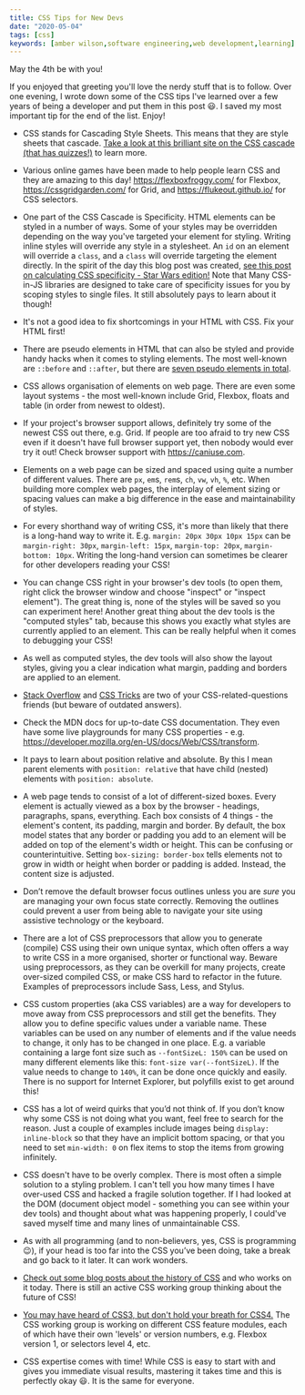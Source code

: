 ```yaml
---
title: CSS Tips for New Devs
date: "2020-05-04"
tags: [css]
keywords: [amber wilson,software engineering,web development,learning]
---
```


May the 4th be with you! 

If you enjoyed that greeting you'll love the nerdy stuff that is to follow. Over one evening, I wrote down some of the CSS tips I've learned over a few years of being a developer and put them in this post <span role="img" aria-label="smile">😃</span>. I saved my most important tip for the end of the list. Enjoy!

- CSS stands for Cascading Style Sheets. This means that they are style sheets that cascade. <a href="https://wattenberger.com/blog/css-cascade">Take a look at this brilliant site on the CSS cascade (that has quizzes!)</a> to learn more.

- Various online games have been made to help people learn CSS and they are amazing to this day! https://flexboxfroggy.com/ for Flexbox, https://cssgridgarden.com/ for Grid, and https://flukeout.github.io/ for CSS selectors.

- One part of the CSS Cascade is Specificity. HTML elements can be styled in a number of ways. Some of your styles may be overridden depending on the way you've targeted your element for styling. Writing inline styles will override any style in a stylesheet. An `id` on an element will override a `class`, and a `class` will override targeting the element directly. In the spirit of the day this blog post was created, <a href="https://stuffandnonsense.co.uk/archives/css_specificity_wars.html">see this post on calculating CSS specificity - Star Wars edition!</a> Note that Many CSS-in-JS libraries are designed to take care of specificity issues for you by scoping styles to single files. It still absolutely pays to learn about it though!

- It's not a good idea to fix shortcomings in your HTML with CSS. Fix your HTML first!

- There are pseudo elements in HTML that can also be styled and provide handy hacks when it comes to styling elements. The most well-known are `::before` and `::after`, but there are <a href="https://blog.logrocket.com/a-guide-to-css-pseudo-elements/">seven pseudo elements in total</a>. 

- CSS allows organisation of elements on web page. There are even some layout systems - the most well-known include  Grid, Flexbox, floats and table (in order from newest to oldest).

- If your project's browser support allows, definitely try some of the newest CSS out there, e.g. Grid. If people are too afraid to try new CSS even if it doesn't have full browser support yet, then nobody would ever try it out! Check browser support with https://caniuse.com.

- Elements on a web page can be sized and spaced using quite a number of different values. There are `px`, `em`s, `rem`s, `ch`, `vw`, `vh`, `%`, etc. When building more complex web pages, the interplay of element sizing or spacing values can make a big difference in the ease and maintainability of styles.

- For every shorthand way of writing CSS, it's more than likely that there is a long-hand way to write it. E.g. `margin: 20px 30px 10px 15px` can be `margin-right: 30px`, `margin-left: 15px`, `margin-top: 20px`, `margin-bottom: 10px`. Writing the long-hand version can sometimes be clearer for other developers reading your CSS!

- You can change CSS right in your browser's dev tools (to open them, right click the browser window and choose "inspect" or "inspect element"). The great thing is, none of the styles will be saved so you can experiment here! Another great thing about the dev tools is the "computed styles" tab, because this shows you exactly what styles are currently applied to an element. This can be really helpful when it comes to debugging your CSS!

- As well as computed styles, the dev tools will also show the layout styles, giving you a clear indication what margin, padding and borders are applied to an element.

- <a href="https://stackoverflow.com/">Stack Overflow</a> and <a href="https://css-tricks.com/">CSS Tricks</a> are two of your CSS-related-questions friends (but beware of outdated answers).

- Check the MDN docs for up-to-date CSS documentation. They even have some live playgrounds for many CSS properties - e.g. https://developer.mozilla.org/en-US/docs/Web/CSS/transform.

- It pays to learn about position relative and absolute. By this I mean parent elements with  `position: relative` that have child (nested) elements with `position: absolute`.

- A web page tends to consist of a lot of different-sized boxes. Every element is actually viewed as a box by the browser - headings, paragraphs, spans, everything. Each box consists of 4 things - the element's content, its padding, margin and border. By default, the box model states that any border or padding you add to an element will be added on top of the element's width or height. This can be confusing or counterintuitive. Setting `box-sizing: border-box` tells elements not to grow in width or height when border or padding is added. Instead, the content size is adjusted.

- Don’t remove the default browser focus outlines unless you are _sure_ you are managing your own focus state correctly. Removing the outlines could prevent a user from being able to navigate your site using assistive technology or the keyboard. 

- There are a lot of CSS preprocessors that allow you to generate (compile) CSS using their own unique syntax, which often offers a way to write CSS in a more organised, shorter or functional way. Beware using preprocessors, as they can be overkill for many projects, create over-sized compiled CSS, or make CSS hard to refactor in the future. Examples of preprocessors include Sass, Less, and Stylus.

- CSS custom properties (aka CSS variables) are a way for developers to move away from CSS preprocessors and still get the benefits. They allow you to define specific values under a variable name. These variables can be used on any number of elements and if the value needs to change, it only has to be changed in one place. E.g. a variable containing a large font size such as `--fontSizeL: 150%` can be used on many different elements like this: `font-size var(--fontSizeL)`. If the value needs to change to `140%`, it can be done once quickly and easily. There is no support for Internet Explorer, but polyfills exist to get around this!

- CSS has a lot of weird quirks that you’d not think of. If you don’t know why some CSS is not doing what you want, feel free to search for the reason. Just a couple of examples include images being `display: inline-block` so that they have an implicit bottom spacing, or that you need to set `min-width: 0` on flex items to stop the items from growing infinitely. 

- CSS doesn't have to be overly complex. There is most often a simple solution to a styling problem. I can't tell you how many times I have over-used CSS and hacked a fragile solution together. If I had looked at the DOM (document object model - something you can see within your dev tools) and thought about what was happening properly, I could've saved myself time and many lines of unmaintainable CSS.

- As with all programming (and to non-believers, yes, CSS is programming <span role="img" aria-label="wink">😉</span>), if your head is too far into the CSS you’ve been doing, take a break and go back to it later. It can work wonders.

- <a href="https://blog.cloudflare.com/the-languages-which-almost-became-css/">Check out some blog posts about the history of CSS</a> and who works on it today. There is still an active CSS working group thinking about the future of CSS!

- <a href="https://rachelandrew.co.uk/archives/2016/09/13/why-there-is-no-css4-explaining-css-levels/">You may have heard of CSS3, but don't hold your breath for CSS4.</a> The CSS working group is working on different CSS feature modules, each of which have their own 'levels' or version numbers, e.g. Flexbox version 1, or selectors level 4, etc.

- CSS expertise comes with time! While CSS is easy to start with and gives you immediate visual results, mastering it takes time and this is perfectly okay  <span role="img" aria-label="smile">😃</span>. It is the same for everyone.
